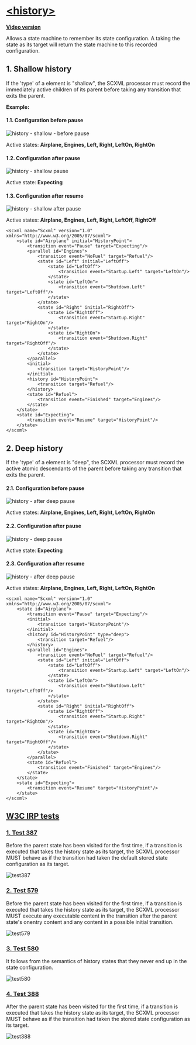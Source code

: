# [\<history\>](https://www.w3.org/TR/scxml/#history)

**[Video version](https://youtu.be/PyWD-aI6EmE)**

Allows a state machine to remember its state configuration. A <transition> taking the <history> state as its target will return the state machine to this recorded configuration.

## 1. Shallow history
If the 'type' of a <history> element is "shallow", the SCXML processor must record the immediately active children of its parent before taking any transition that exits the parent.

**Example:**
#### 1.1. Configuration before pause
![history - shallow - before pause](https://user-images.githubusercontent.com/18611095/28218713-08c93242-68c2-11e7-9760-a964c10b9e83.png)

Active states: **Airplane, Engines, Left, Right, LeftOn, RightOn**

#### 1.2. Configuration after pause
![history - shallow pause](https://user-images.githubusercontent.com/18611095/28218759-35ba1bcc-68c2-11e7-917e-3d4af3eb133c.png)

Active state: **Expecting**

#### 1.3. Configuration after resume
![history - shallow after pause](https://user-images.githubusercontent.com/18611095/28218798-5361ae06-68c2-11e7-9451-f0a1544c7a51.png)

Active states: **Airplane, Engines, Left, Right, LeftOff, RightOff**

```
<scxml name="Scxml" version="1.0" xmlns="http://www.w3.org/2005/07/scxml">
	<state id="Airplane" initial="HistoryPoint">
		<transition event="Pause" target="Expecting"/>
		<parallel id="Engines">
			<transition event="NoFuel" target="Refuel"/>
			<state id="Left" initial="LeftOff">
				<state id="LeftOff">
					<transition event="Startup.Left" target="LeftOn"/>
				</state>
				<state id="LeftOn">
					<transition event="Shutdown.Left" target="LeftOff"/>
				</state>
			</state>
			<state id="Right" initial="RightOff">
				<state id="RightOff">
					<transition event="Startup.Right" target="RightOn"/>
				</state>
				<state id="RightOn">
					<transition event="Shutdown.Right" target="RightOff"/>
				</state>
			</state>
		</parallel>
		<initial>
			<transition target="HistoryPoint"/>
		</initial>
		<history id="HistoryPoint">
			<transition target="Refuel"/>
		</history>
		<state id="Refuel">
			<transition event="Finished" target="Engines"/>
		</state>
	</state>
	<state id="Expecting">
		<transition event="Resume" target="HistoryPoint"/>
	</state>
</scxml>
```

## 2. Deep history
If the 'type' of a <history> element is "deep", the SCXML processor must record the active atomic descendants of the parent before taking any transition that exits the parent.

#### 2.1. Configuration before pause
![history - after deep pause](https://user-images.githubusercontent.com/18611095/28218825-68aa707c-68c2-11e7-9211-f91395d83c66.png)

Active states: **Airplane, Engines, Left, Right, LeftOn, RightOn**

#### 2.2. Configuration after pause
![history - deep pause](https://user-images.githubusercontent.com/18611095/28218826-68ab72ce-68c2-11e7-8923-234263c9df8b.png)

Active state: **Expecting**

#### 2.3. Configuration after resume
![history - after deep pause](https://user-images.githubusercontent.com/18611095/28218825-68aa707c-68c2-11e7-9211-f91395d83c66.png)

Active states: **Airplane, Engines, Left, Right, LeftOn, RightOn**

```
<scxml name="Scxml" version="1.0" xmlns="http://www.w3.org/2005/07/scxml">
	<state id="Airplane">
		<transition event="Pause" target="Expecting"/>
		<initial>
			<transition target="HistoryPoint"/>
		</initial>
		<history id="HistoryPoint" type="deep">
			<transition target="Refuel"/>
		</history>
		<parallel id="Engines">
			<transition event="NoFuel" target="Refuel"/>
			<state id="Left" initial="LeftOff">
				<state id="LeftOff">
					<transition event="Startup.Left" target="LeftOn"/>
				</state>
				<state id="LeftOn">
					<transition event="Shutdown.Left" target="LeftOff"/>
				</state>
			</state>
			<state id="Right" initial="RightOff">
				<state id="RightOff">
					<transition event="Startup.Right" target="RightOn"/>
				</state>
				<state id="RightOn">
					<transition event="Shutdown.Right" target="RightOff"/>
				</state>
			</state>
		</parallel>
		<state id="Refuel">
			<transition event="Finished" target="Engines"/>
		</state>
	</state>
	<state id="Expecting">
		<transition event="Resume" target="HistoryPoint"/>
	</state>
</scxml>
```
## [W3C IRP tests](https://www.w3.org/Voice/2013/scxml-irp)

### [1. Test 387](https://www.w3.org/Voice/2013/scxml-irp/387/test387.txml)
Before the parent state has been visited for the first time, if a transition is executed that takes the history state as its target, the SCXML processor MUST behave as if the transition had taken the default stored state configuration as its target.

![test387](https://user-images.githubusercontent.com/18611095/28674707-dc8cd9c2-72ee-11e7-9aaf-a63002f87687.png)

### [2. Test 579](https://www.w3.org/Voice/2013/scxml-irp/579/test579.txml)
Before the parent state has been visited for the first time, if a transition is executed that takes the history state as its target, the SCXML processor MUST execute any executable content in the transition after the parent state's onentry content and any content in a possible initial transition.

![test579](https://user-images.githubusercontent.com/18611095/28675631-1dead9a8-72f1-11e7-8868-bb84bb81bc75.png)

### [3. Test 580](https://www.w3.org/Voice/2013/scxml-irp/580/test580.txml)
It follows from the semantics of history states that they never end up in the state configuration.

![test580](https://user-images.githubusercontent.com/18611095/28676685-f2a728e8-72f3-11e7-9ab1-291ec3f13877.png)

### [4. Test 388](https://www.w3.org/Voice/2013/scxml-irp/388/test388.txml)
After the parent state has been visited for the first time, if a transition is executed that takes the history state as its target, the SCXML processor MUST behave as if the transition had taken the stored state configuration as its target.

![test388](https://user-images.githubusercontent.com/18611095/28677984-d164acd8-72f7-11e7-9ba6-80696f4fc960.png)

